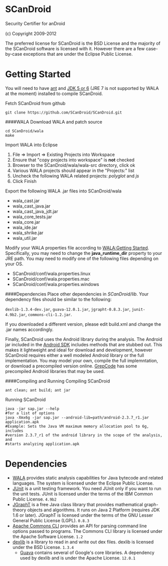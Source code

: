 SCanDroid
=========
Security Certiﬁer for anDroid

(c) Copyright 2009-2012

The preferred license for SCanDroid is the BSD License and the majority of the SCanDroid software is licensed with it.  However there are a few case-by-case exceptions that are under the Eclipse Public License.

Getting Started
===============
You will need to have [ant](http://ant.apache.org/) and [JDK 5 or 6](http://www.oracle.com/technetwork/java/javase/downloads/index.html) (JRE 7 is not supported by WALA at the moment) installed to compile SCanDroid.

Fetch SCanDroid from github
```
git clone https://github.com/SCanDroid/SCanDroid.git
```

####WALA
Download WALA and patch source
```
cd SCanDroid/wala
make
```
Import WALA into Eclipse

1. File => Import => Existing Projects into Workspace
2. Ensure that "copy projects into workspace" is __not__ checked
3. Browser to the SCanDroid/wala/wala-src directory, click ok
4. Various WALA projects should appear in the "Projects:" list
5. Uncheck the following WALA related projects:  _polyglot_ and _js_
6. Click Finish

Export the following WALA .jar files into SCanDroid/wala
- wala_cast.jar
- wala_cast_java.jar
- wala_cast_java_jdt.jar
- wala_core_tests.jar
- wala_core.jar
- wala_ide.jar
- wala_shrike.jar
- wala_util.jar

Modify your WALA properties file according to [WALA:Getting Started](http://wala.sourceforge.net/wiki/index.php/UserGuide:Getting_Started#Configuring_WALA_properties).  Specifically, you may need to change the **java_runtime_dir** property to your JRE path.  You may need to modify one of the following files depending on your OS.
- SCanDroid/conf/wala.properties.linux
- SCanDroid/conf/wala.properties.mac
- SCanDroid/conf/wala.properties.windows

####Dependencies
Place other dependencies in _SCanDroid/lib_.  Your dependency files should be similar to the following: 

`dexlib-1.3.4-dev.jar`, `guava-12.0.1.jar`, `jgrapht-0.8.3.jar`, `junit-4.9b2.jar`, `commons-cli-1.2.jar`.

If you downloaded a different version, please edit build.xml and change the .jar names accordingly.

Finally, SCanDroid uses the Android library during the analysis.  The Android jar included in the [Android SDK](developer.android.com/sdk) includes methods that are stubbed out.  This makes it lightweight and ideal for download and development, however SCanDroid requires either a well modeled Android library or the full implementation.  You may model your own, compile the full implemntation, or download a precompiled version online. [GrepCode](http://grepcode.com/project/repository.grepcode.com/java/ext/com.google.android/android/) has some precompiled Android libraries that may be used.

####Compiling and Running
Compiling SCanDroid
```
ant clean; ant build; ant jar
```
Running SCanDroid
```
java -jar sap.jar --help
#for a list of options
java -Xmx6g -jar sap.jar --android-lib=path/android-2.3.7_r1.jar application.apk
#Example: Sets the Java VM maximum memory allocation pool to 6g, includes 
#version 2.3.7_r1 of the android library in the scope of the analysis, and 
#starts analyzing application.apk
```


Dependencies
============
- [WALA](http://wala.sourceforge.net) provides static analysis capabilities for Java bytecode and related languages.  The system is licensed under the Eclipse Public License.
- [JUnit](http://www.junit.org) is a unit testing framework. You need JUnit only if you want to run the unit tests.  JUnit is licensed under the terms of the IBM Common Public License. `4.9b2`
- [JGraphT](http://jgrapht.org) is a free Java class library that provides mathematical graph-theory objects and algorithms. It runs on Java 2 Platform (requires JDK 1.6 or later). JGraphT is licensed under the terms of the GNU Lesser General Public License (LGPL). `0.8.3`
- [Apache Commons CLI](http://commons.apache.org/cli) provides an API for parsing command line options passed to programs. The Commons CLI library is licensed under the Apache Software License. `1.2`
- [dexlib](http://code.google.com/p/smali) is a library to read in and write out dex files. dexlib is licensed under the BSD License. `1.3.4`
    - [Guava](http://code.google.com/p/guava-libraries/) contains several of Google's core libraries. A dependency used by dexlib and is under the Apache License. `12.0.1`
